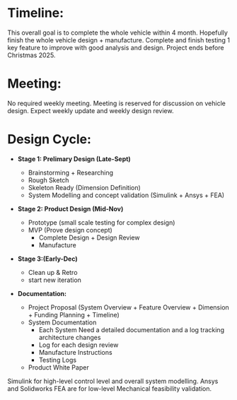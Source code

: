 # Timeline:

This overall goal is to complete the whole vehicle within 4 month. Hopefully finish the whole vehicle design + manufacture. Complete and finish testing 1 key feature to improve with good analysis and design.
Project ends before Christmas 2025.

# Meeting:

No required weekly meeting. Meeting is reserved for discussion on vehicle design.
Expect weekly update and weekly design review.

# Design Cycle:

- **Stage 1: Prelimary Design (Late-Sept)**
  - Brainstorming + Researching
  - Rough Sketch
  - Skeleton Ready (Dimension Definition)
  - System Modelling and concept validation (Simulink + Ansys + FEA)

- **Stage 2: Product Design (Mid-Nov)**
  - Prototype (small scale testing for complex design)
  - MVP (Prove design concept)
    - Complete Design + Design Review
    - Manufacture

- **Stage 3:(Early-Dec)**
  - Clean up & Retro
  - start new iteration

- **Documentation:**
  - Project Proposal (System Overview + Feature Overview + Dimension + Funding Planning + Timeline) 
  - System Documentation
    - Each System Need a detailed documentation and a log tracking architecture changes
    - Log for each design review
    - Manufacture Instructions
    - Testing Logs
  - Product White Paper

Simulink for high-level control level and overall system modelling.
Ansys and Solidworks FEA are for low-level Mechanical feasibility validation.
